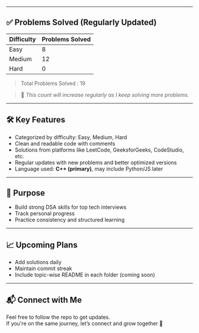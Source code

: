 
---

## ✅ Problems Solved (Regularly Updated)

| Difficulty | Problems Solved |
|------------|------------------|
| Easy       | 8                |
| Medium     | 12               |
| Hard       | 0                |

> Total Problems Solved : 19

> 🔄 *This count will increase regularly as I keep solving more problems.*

---

## 🛠️ Key Features

- Categorized by difficulty: Easy, Medium, Hard
- Clean and readable code with comments
- Solutions from platforms like LeetCode, GeeksforGeeks, CodeStudio, etc.
- Regular updates with new problems and better optimized versions
- Language used: **C++ (primary)**, may include Python/JS later

---

## 🚀 Purpose

- Build strong DSA skills for top tech interviews
- Track personal progress
- Practice consistency and structured learning

---

## 📈 Upcoming Plans

- Add solutions daily
- Maintain commit streak
- Include topic-wise README in each folder (coming soon)

---

## 📬 Connect with Me

Feel free to follow the repo to get updates.  
If you're on the same journey, let’s connect and grow together 🚀  
